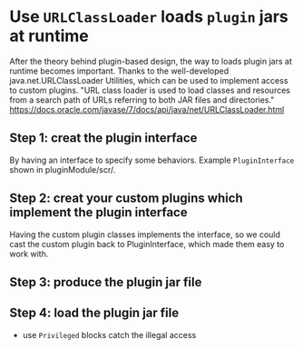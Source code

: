 # Use `URLClassLoader` loads `plugin` jars at runtime
After the theory behind plugin-based design, the way to loads plugin jars at runtime becomes important. Thanks to the well-developed java.net.URLClassLoader Utilities, which can be used to implement access to custom plugins.
"URL class loader is used to load classes and resources from a search path of URLs referring to both JAR files and directories." https://docs.oracle.com/javase/7/docs/api/java/net/URLClassLoader.html
## Step 1: creat the plugin interface
By having an interface to specify some behaviors. Example `PluginInterface` shown in pluginModule/scr/.
## Step 2: creat your custom plugins which implement the plugin interface
Having the custom plugin classes implements the interface, so we could cast the custom plugin back to PluginInterface, which made them easy to work with.
## Step 3: produce the plugin jar file

## Step 4: load the plugin jar file

- use `Privileged` blocks catch the illegal access


